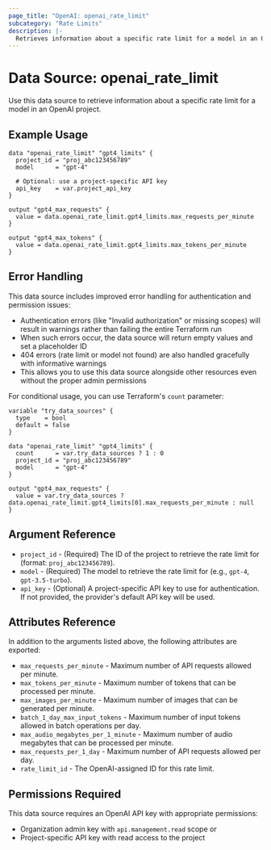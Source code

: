 ```yaml
---
page_title: "OpenAI: openai_rate_limit"
subcategory: "Rate Limits"
description: |-
  Retrieves information about a specific rate limit for a model in an OpenAI project.
---
```


# Data Source: openai_rate_limit

Use this data source to retrieve information about a specific rate limit for a model in an OpenAI project.

## Example Usage

```hcl
data "openai_rate_limit" "gpt4_limits" {
  project_id = "proj_abc123456789"
  model      = "gpt-4"
  
  # Optional: use a project-specific API key
  api_key    = var.project_api_key
}

output "gpt4_max_requests" {
  value = data.openai_rate_limit.gpt4_limits.max_requests_per_minute
}

output "gpt4_max_tokens" {
  value = data.openai_rate_limit.gpt4_limits.max_tokens_per_minute
}
```

## Error Handling

This data source includes improved error handling for authentication and permission issues:

- Authentication errors (like "Invalid authorization" or missing scopes) will result in warnings rather than failing the entire Terraform run
- When such errors occur, the data source will return empty values and set a placeholder ID
- 404 errors (rate limit or model not found) are also handled gracefully with informative warnings
- This allows you to use this data source alongside other resources even without the proper admin permissions

For conditional usage, you can use Terraform's `count` parameter:

```hcl
variable "try_data_sources" {
  type    = bool
  default = false
}

data "openai_rate_limit" "gpt4_limits" {
  count      = var.try_data_sources ? 1 : 0
  project_id = "proj_abc123456789"
  model      = "gpt-4"
}

output "gpt4_max_requests" {
  value = var.try_data_sources ? data.openai_rate_limit.gpt4_limits[0].max_requests_per_minute : null
}
```

## Argument Reference

* `project_id` - (Required) The ID of the project to retrieve the rate limit for (format: `proj_abc123456789`).
* `model` - (Required) The model to retrieve the rate limit for (e.g., `gpt-4`, `gpt-3.5-turbo`).
* `api_key` - (Optional) A project-specific API key to use for authentication. If not provided, the provider's default API key will be used.

## Attributes Reference

In addition to the arguments listed above, the following attributes are exported:

* `max_requests_per_minute` - Maximum number of API requests allowed per minute.
* `max_tokens_per_minute` - Maximum number of tokens that can be processed per minute.
* `max_images_per_minute` - Maximum number of images that can be generated per minute.
* `batch_1_day_max_input_tokens` - Maximum number of input tokens allowed in batch operations per day.
* `max_audio_megabytes_per_1_minute` - Maximum number of audio megabytes that can be processed per minute.
* `max_requests_per_1_day` - Maximum number of API requests allowed per day.
* `rate_limit_id` - The OpenAI-assigned ID for this rate limit.

## Permissions Required

This data source requires an OpenAI API key with appropriate permissions:
* Organization admin key with `api.management.read` scope or
* Project-specific API key with read access to the project 